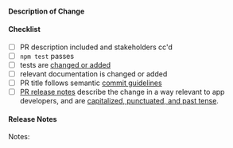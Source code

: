 #### Description of Change
<!--
Thank you for your Pull Request. Please provide a description above and review
the requirements below

Contributors guide: https://github.com/satheaki/thegame/CONTRIBUTING.md
-->

#### Checklist
<!-- Remove items that do not apply. For completed items, change [ ] to [x]. -->

- [ ] PR description included and stakeholders cc'd
- [ ] `npm test` passes
- [ ] tests are [changed or added](https://github.com/satheaki/thegame/docs/development/testing.md)
- [ ] relevant documentation is changed or added
- [ ] PR title follows semantic [commit guidelines](https://github.com/satheaki/thegame/docs/development/pull-requests.md#commit-message-guidelines)
- [ ] [PR release notes](https://github.com/satheaki/thegame/README.md) describe the change in a way relevant to app developers, and are [capitalized, punctuated, and past tense](https://github.com/satheaki/thegame/README.md#examples).

#### Release Notes

Notes: <!-- Please add a one-line description for app developers to read in the release notes, or `no-notes` if no notes relevant to app developers. Examples and help on special cases: https://github.com/satheaki/thegame/README.md#examples -->
